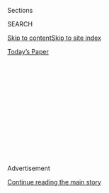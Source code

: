 <div id="app">

<div>

<div>

<div>

<div class="NYTAppHideMasthead css-1q2w90k e1suatyy0">

<div class="section css-ui9rw0 e1suatyy2">

<div class="css-eph4ug er09x8g0">

<div class="css-6n7j50">

</div>

<span class="css-1dv1kvn">Sections</span>

<div class="css-10488qs">

<span class="css-1dv1kvn">SEARCH</span>

</div>

[Skip to content](#site-content)[Skip to site
index](#site-index)

</div>

<div class="css-10698na e1huz5gh0">

</div>

</div>

<div id="masthead-bar-one" class="section hasLinks css-15hmgas e1csuq9d3">

<div class="css-uqyvli e1csuq9d0">

</div>

<div class="css-1uqjmks e1csuq9d1">

</div>

<div class="css-9e9ivx">

[](https://myaccount.nytimes3xbfgragh.onion/auth/login?response_type=cookie&client_id=vi)

</div>

<div class="css-1bvtpon e1csuq9d2">

[Today’s
Paper](https://www.nytimes3xbfgragh.onion/section/todayspaper)

</div>

</div>

</div>

</div>

<div data-aria-hidden="false">

<div id="site-content" data-role="main">

<div>

<div class="css-1aor85t" style="opacity:0.000000001;z-index:-1;visibility:hidden">

<div class="css-1hqnpie">

<div class="css-epjblv">

<span class="css-17xtcya">[Opinion](/section/opinion)</span><span class="css-x15j1o">|</span><span class="css-fwqvlz">Will
Democrats Fold
Again?</span>

</div>

<div class="css-k008qs">

<div class="css-1iwv8en">

<span class="css-18z7m18"></span>

<div>

</div>

</div>

<span class="css-1n6z4y">https://nyti.ms/2XPW4HL</span>

<div class="css-1705lsu">

<div class="css-4xjgmj">

<div class="css-4skfbu" data-role="toolbar" data-aria-label="Social Media Share buttons, Save button, and Comments Panel with current comment count" data-testid="share-tools">

  - 
  - 
  - 
  - 
    
    <div class="css-6n7j50">
    
    </div>

  - 

</div>

</div>

</div>

</div>

</div>

</div>

<div id="NYT_TOP_BANNER_REGION" class="css-13pd83m">

</div>

<div id="top-wrapper" class="css-1sy8kpn">

<div id="top-slug" class="css-l9onyx">

Advertisement

</div>

[Continue reading the main
story](#after-top)

<div class="ad top-wrapper" style="text-align:center;height:100%;display:block;min-height:250px">

<div id="top" class="place-ad" data-position="top" data-size-key="top">

</div>

</div>

<div id="after-top">

</div>

</div>

<div>

<div class="css-v5btjw etb61u70">

<div class="css-v05ibm etb61u71">

[Opinion](/section/opinion)

</div>

</div>

<div id="sponsor-wrapper" class="css-1hyfx7x">

<div id="sponsor-slug" class="css-19vbshk">

Supported by

</div>

[Continue reading the main
story](#after-sponsor)

<div id="sponsor" class="ad sponsor-wrapper" style="text-align:center;height:100%;display:block">

</div>

<div id="after-sponsor">

</div>

</div>

<div class="css-186x18t">

</div>

<div class="css-1vkm6nb ehdk2mb0">

# Will Democrats Fold Again?

</div>

They keep accepting flawed bills.

<div class="css-18e8msd">

<div class="css-vp77d3 epjyd6m0">

<div class="css-1p10dcb ey68jwv0" data-aria-hidden="true">

[![David
Leonhardt](https://static01.graylady3jvrrxbe.onion/images/2018/04/02/opinion/david-leonhardt/david-leonhardt-thumbLarge.png
"David Leonhardt")](https://www.nytimes3xbfgragh.onion/by/david-leonhardt)

</div>

<div class="css-1baulvz">

By [<span class="css-1baulvz last-byline" itemprop="name">David
Leonhardt</span>](https://www.nytimes3xbfgragh.onion/by/david-leonhardt)

<div class="css-8atqhb">

Opinion Columnist

</div>

</div>

</div>

  - April 21,
    2020

  - 
    
    <div class="css-4xjgmj">
    
    <div class="css-d8bdto" data-role="toolbar" data-aria-label="Social Media Share buttons, Save button, and Comments Panel with current comment count" data-testid="share-tools">
    
      - 
      - 
      - 
      - 
        
        <div class="css-6n7j50">
        
        </div>
    
      - 
    
    </div>
    
    </div>

</div>

<div class="css-79elbk" data-testid="photoviewer-wrapper">

<div class="css-z3e15g" data-testid="photoviewer-wrapper-hidden">

</div>

<div class="css-1a48zt4 ehw59r15" data-testid="photoviewer-children">

![<span class="css-16f3y1r e13ogyst0" data-aria-hidden="true">House
Speaker Nancy Pelosi spoke to CNN about the government’s response to the
coronavirus pandemic on Capitol Hill this
month.</span><span class="css-cnj6d5 e1z0qqy90" itemprop="copyrightHolder"><span class="css-1ly73wi e1tej78p0">Credit...</span><span><span>Chip
Somodevilla/Getty
Images</span></span></span>](https://static01.graylady3jvrrxbe.onion/images/2020/04/21/opinion/21leonhardt-newsletter/merlin_171192057_147e0a4e-9dd3-4edd-8305-be94ecc94987-articleLarge.jpg?quality=75&auto=webp&disable=upscale)

</div>

</div>

</div>

<div class="section meteredContent css-1r7ky0e" name="articleBody" itemprop="articleBody">

<div class="css-1fanzo5 StoryBodyCompanionColumn">

<div class="css-53u6y8">

*This article is part of David Leonhardt’s newsletter. You can* [*sign
up
here*](https://www.nytimes3xbfgragh.onion/newsletters/opiniontoday?action=click&module=Intentional&pgtype=Article)
*to receive it each weekday.*

Congressional Democrats believe that fiscal aid to states is one of the
most effective forms of economic stimulus, and many economists
[agree](https://www.economy.com/mark-zandi/documents/Stimulus-Impact-2008.pdf).
But Democrats have not insisted on a major aid program for states.
Instead, they may be on the verge of passing a fourth coronavirus bill
without such a program.

Congressional Democrats also believe that the 2020 elections could be [a
chaotic
mess](https://www.nytimes3xbfgragh.onion/2020/04/03/opinion/wisconsin-primary-coronavirus.html),
in which many people are forced to choose between voting and protecting
their health. Election experts
[agree](https://electionlawblog.org/?p=110034). Yet Democrats have not
insisted on the money and new rules necessary to hold elections safely
during a pandemic.

And many Democrats believe that the United States badly needs an
aggressive national program of [virus
testing](https://www.nytimes3xbfgragh.onion/2020/04/06/health/coronavirus-testing-us.html).
The first three coronavirus bills passed by Congress and signed by
President Trump didn’t include a national testing program.

</div>

</div>

<div class="css-1fanzo5 StoryBodyCompanionColumn">

<div class="css-53u6y8">

Yesterday, congressional Democrats began to show more backbone and said
they [would not
pass](https://www.nytimes3xbfgragh.onion/2020/04/20/us/politics/congress-coronavirus-bill.html)
a new coronavirus bill — organized around the expansion of a
small-business loan program — unless it included a national testing
program.

We’ll see if they stick to it.

Democrats don’t control the Senate or the White House, so obviously they
can’t dictate every aspect of the coronavirus
response.<span class="css-8l6xbc evw5hdy0"> </span>Given this reality,
they have won some important concessions in recent weeks, including
[much more
help](https://www.nytimes3xbfgragh.onion/2020/03/25/us/politics/coronavirus-senate-deal.html)
for unemployed workers. But Democrats have more political leverage than
they’ve been [willing to
use](https://www.nytimes3xbfgragh.onion/2020/04/06/opinion/coronavirus-stimulus-democrats.html)
so far.

When Barack Obama was president, congressional Republicans recognized
that the president’s party would take much of the blame for problems in
the country. As a result, they often adopted a tough (and sometimes
[cynical](https://www.simonandschuster.com/books/The-Cynic/Alec-MacGillis/9781501112034))
negotiating stance.

During the Trump presidency, Democrats have not been willing to be so
tough, even in the service of policies many nonpartisan observers
believe would help the country. Democrats insist that they will have
more chances — that the scale of the virus crisis means that Trump and
congressional Republicans will be desperate to pass yet another bill in
coming weeks and that state aid and election protection can be added to
those bills.

Perhaps. At some point, though, Democrats will have to decide when
they’re going to stop accepting bills that they know fall short of
what the country needs.

</div>

</div>

<div class="css-1fanzo5 StoryBodyCompanionColumn">

<div class="css-53u6y8">

**For more:**

  - [Jonathan
    Chait](https://nymag.com/intelligencer/2020/04/trump-coronavirus-open-state-governors-protests.html),
    New York magazine: Trump “is hurling all responsibility to state
    governments, leaving it to them to devise effective tests and to
    decide when to relax social distancing. At the same time, he is
    starving them of the resources to handle the job … Trump’s seemingly
    paradoxical stance is an attempt to hoard credit and shirk risk,
    straddling the demands of his business allies with the pleas of his
    public-health advisers.”

  - [Paul
    Waldman](https://www.washingtonpost.com/opinions/2020/04/20/war-against-states/),
    The Washington Post: “State and local budgets are suddenly facing
    all kinds of new costs related to the pandemic, while at the same
    time tax revenues have fallen off a cliff. If they don’t get help,
    they’ll have to start laying people off and slashing state services,
    which will only make the recession deeper and longer.”

  - [Linette
    Lopez](https://www.businessinsider.com/trump-treatment-state-governors-governments-coronavirus-response-getting-worse-2020-4),
    Business Insider: “While the federal government may have some
    guidelines for how states open up, it is not doing anything to ease
    that transition.”

*If you are not a subscriber to this newsletter, you can* [*subscribe
here*](https://www.nytimes3xbfgragh.onion/newsletters/david-leonhardt)*.
You can also join me on* [*Twitter
(@DLeonhardt)*](https://twitter.com/DLeonhardt) *and*
[*Facebook*](https://www.facebookcorewwwi.onion/DavidRLeonhardt/)*.*

*Follow The New York Times Opinion section on*
[*Facebook*](https://www.facebookcorewwwi.onion/nytopinion)*,* [*Twitter
(@NYTopinion)*](http://twitter.com/NYTOpinion) *and*
[*Instagram*](https://www.instagram.com/nytopinion/)*.*

</div>

</div>

</div>

<div>

</div>

<div>

</div>

<div>

</div>

<div>

<div id="bottom-wrapper" class="css-1ede5it">

<div id="bottom-slug" class="css-l9onyx">

Advertisement

</div>

[Continue reading the main
story](#after-bottom)

<div id="bottom" class="ad bottom-wrapper" style="text-align:center;height:100%;display:block;min-height:90px">

</div>

<div id="after-bottom">

</div>

</div>

</div>

</div>

</div>

## Site Index

<div>

</div>

## Site Information Navigation

  - [© <span>2020</span> <span>The New York Times
    Company</span>](https://help.nytimes3xbfgragh.onion/hc/en-us/articles/115014792127-Copyright-notice)

<!-- end list -->

  - [NYTCo](https://www.nytco.com/)
  - [Contact
    Us](https://help.nytimes3xbfgragh.onion/hc/en-us/articles/115015385887-Contact-Us)
  - [Work with us](https://www.nytco.com/careers/)
  - [Advertise](https://nytmediakit.com/)
  - [T Brand Studio](http://www.tbrandstudio.com/)
  - [Your Ad
    Choices](https://www.nytimes3xbfgragh.onion/privacy/cookie-policy#how-do-i-manage-trackers)
  - [Privacy](https://www.nytimes3xbfgragh.onion/privacy)
  - [Terms of
    Service](https://help.nytimes3xbfgragh.onion/hc/en-us/articles/115014893428-Terms-of-service)
  - [Terms of
    Sale](https://help.nytimes3xbfgragh.onion/hc/en-us/articles/115014893968-Terms-of-sale)
  - [Site
    Map](https://spiderbites.nytimes3xbfgragh.onion)
  - [Help](https://help.nytimes3xbfgragh.onion/hc/en-us)
  - [Subscriptions](https://www.nytimes3xbfgragh.onion/subscription?campaignId=37WXW)

</div>

</div>

</div>

</div>
